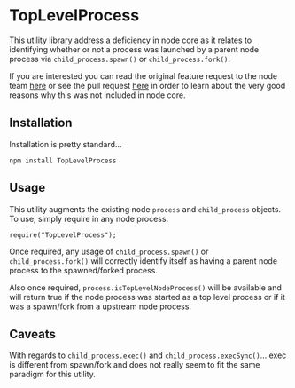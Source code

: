 # TopLevelProcess

This utility library address a deficiency in node core as it relates to identifying whether or not a process was launched by a parent node process via `child_process.spawn()` or `child_process.fork()`.

If you are interested you can read the original feature request to the node team [here](https://github.com/nodejs/node/issues/16258) or see the pull request [here](https://github.com/nodejs/node/pull/20140) in order to learn about the very good reasons why this was not included in node core.

## Installation

Installation is pretty standard...

```
npm install TopLevelProcess
```

## Usage

This utility augments the existing node `process` and `child_process` objects. To use, simply require in any node process.

```
require("TopLevelProcess");
```

Once required, any usage of `child_process.spawn()` or `child_process.fork()` will correctly identify itself as having a parent node process to the spawned/forked process.

Also once required, `process.isTopLevelNodeProcess()` will be available and will return true if the node process was started as a top level process or if it was a spawn/fork from a upstream node process.

## Caveats

With regards to `child_process.exec()` and `child_process.execSync()`... exec is different from spawn/fork and does not really seem to fit the same paradigm for this utility.  
